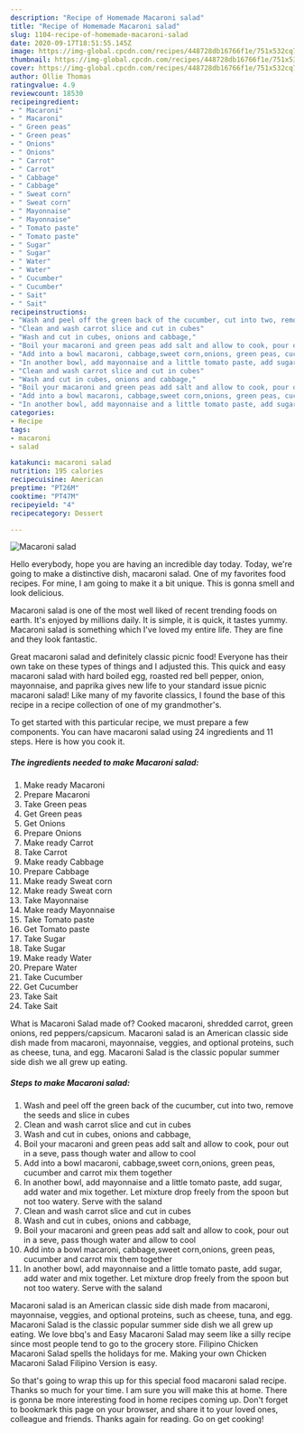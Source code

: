 ```yaml
---
description: "Recipe of Homemade Macaroni salad"
title: "Recipe of Homemade Macaroni salad"
slug: 1104-recipe-of-homemade-macaroni-salad
date: 2020-09-17T18:51:55.145Z
image: https://img-global.cpcdn.com/recipes/448728db16766f1e/751x532cq70/macaroni-salad-recipe-main-photo.jpg
thumbnail: https://img-global.cpcdn.com/recipes/448728db16766f1e/751x532cq70/macaroni-salad-recipe-main-photo.jpg
cover: https://img-global.cpcdn.com/recipes/448728db16766f1e/751x532cq70/macaroni-salad-recipe-main-photo.jpg
author: Ollie Thomas
ratingvalue: 4.9
reviewcount: 18530
recipeingredient:
- " Macaroni"
- " Macaroni"
- " Green peas"
- " Green peas"
- " Onions"
- " Onions"
- " Carrot"
- " Carrot"
- " Cabbage"
- " Cabbage"
- " Sweat corn"
- " Sweat corn"
- " Mayonnaise"
- " Mayonnaise"
- " Tomato paste"
- " Tomato paste"
- " Sugar"
- " Sugar"
- " Water"
- " Water"
- " Cucumber"
- " Cucumber"
- " Sait"
- " Sait"
recipeinstructions:
- "Wash and peel off the green back of the cucumber, cut into two, remove the seeds and slice in cubes"
- "Clean and wash carrot slice and cut in cubes"
- "Wash and cut in cubes, onions and cabbage,"
- "Boil your macaroni and green peas add salt and allow to cook, pour out in a seve, pass though water and allow to cool"
- "Add into a bowl macaroni, cabbage,sweet corn,onions, green peas, cucumber and carrot mix them together"
- "In another bowl, add mayonnaise and a little tomato paste, add sugar, add water and mix together. Let mixture drop freely from the spoon but not too watery. Serve with the saland"
- "Clean and wash carrot slice and cut in cubes"
- "Wash and cut in cubes, onions and cabbage,"
- "Boil your macaroni and green peas add salt and allow to cook, pour out in a seve, pass though water and allow to cool"
- "Add into a bowl macaroni, cabbage,sweet corn,onions, green peas, cucumber and carrot mix them together"
- "In another bowl, add mayonnaise and a little tomato paste, add sugar, add water and mix together. Let mixture drop freely from the spoon but not too watery. Serve with the saland"
categories:
- Recipe
tags:
- macaroni
- salad

katakunci: macaroni salad 
nutrition: 195 calories
recipecuisine: American
preptime: "PT26M"
cooktime: "PT47M"
recipeyield: "4"
recipecategory: Dessert

---
```



![Macaroni salad](https://img-global.cpcdn.com/recipes/448728db16766f1e/751x532cq70/macaroni-salad-recipe-main-photo.jpg)

Hello everybody, hope you are having an incredible day today. Today, we're going to make a distinctive dish, macaroni salad. One of my favorites food recipes. For mine, I am going to make it a bit unique. This is gonna smell and look delicious.

Macaroni salad is one of the most well liked of recent trending foods on earth. It's enjoyed by millions daily. It is simple, it is quick, it tastes yummy. Macaroni salad is something which I've loved my entire life. They are fine and they look fantastic.

Great macaroni salad and definitely classic picnic food! Everyone has their own take on these types of things and I adjusted this. This quick and easy macaroni salad with hard boiled egg, roasted red bell pepper, onion, mayonnaise, and paprika gives new life to your standard issue picnic macaroni salad! Like many of my favorite classics, I found the base of this recipe in a recipe collection of one of my grandmother&#39;s.


To get started with this particular recipe, we must prepare a few components. You can have macaroni salad using 24 ingredients and 11 steps. Here is how you cook it.

<!--inarticleads1-->

##### The ingredients needed to make Macaroni salad:

1. Make ready  Macaroni
1. Prepare  Macaroni
1. Take  Green peas
1. Get  Green peas
1. Get  Onions
1. Prepare  Onions
1. Make ready  Carrot
1. Take  Carrot
1. Make ready  Cabbage
1. Prepare  Cabbage
1. Make ready  Sweat corn
1. Make ready  Sweat corn
1. Take  Mayonnaise
1. Make ready  Mayonnaise
1. Take  Tomato paste
1. Get  Tomato paste
1. Take  Sugar
1. Take  Sugar
1. Make ready  Water
1. Prepare  Water
1. Take  Cucumber
1. Get  Cucumber
1. Take  Sait
1. Take  Sait


What is Macaroni Salad made of? Cooked macaroni, shredded carrot, green onions, red peppers/capsicum. Macaroni salad is an American classic side dish made from macaroni, mayonnaise, veggies, and optional proteins, such as cheese, tuna, and egg. Macaroni Salad is the classic popular summer side dish we all grew up eating. 

<!--inarticleads2-->

##### Steps to make Macaroni salad:

1. Wash and peel off the green back of the cucumber, cut into two, remove the seeds and slice in cubes
1. Clean and wash carrot slice and cut in cubes
1. Wash and cut in cubes, onions and cabbage,
1. Boil your macaroni and green peas add salt and allow to cook, pour out in a seve, pass though water and allow to cool
1. Add into a bowl macaroni, cabbage,sweet corn,onions, green peas, cucumber and carrot mix them together
1. In another bowl, add mayonnaise and a little tomato paste, add sugar, add water and mix together. Let mixture drop freely from the spoon but not too watery. Serve with the saland
1. Clean and wash carrot slice and cut in cubes
1. Wash and cut in cubes, onions and cabbage,
1. Boil your macaroni and green peas add salt and allow to cook, pour out in a seve, pass though water and allow to cool
1. Add into a bowl macaroni, cabbage,sweet corn,onions, green peas, cucumber and carrot mix them together
1. In another bowl, add mayonnaise and a little tomato paste, add sugar, add water and mix together. Let mixture drop freely from the spoon but not too watery. Serve with the saland


Macaroni salad is an American classic side dish made from macaroni, mayonnaise, veggies, and optional proteins, such as cheese, tuna, and egg. Macaroni Salad is the classic popular summer side dish we all grew up eating. We love bbq&#39;s and Easy Macaroni Salad may seem like a silly recipe since most people tend to go to the grocery store. Filipino Chicken Macaroni Salad spells the holidays for me. Making your own Chicken Macaroni Salad Filipino Version is easy. 

So that's going to wrap this up for this special food macaroni salad recipe. Thanks so much for your time. I am sure you will make this at home. There is gonna be more interesting food in home recipes coming up. Don't forget to bookmark this page on your browser, and share it to your loved ones, colleague and friends. Thanks again for reading. Go on get cooking!
